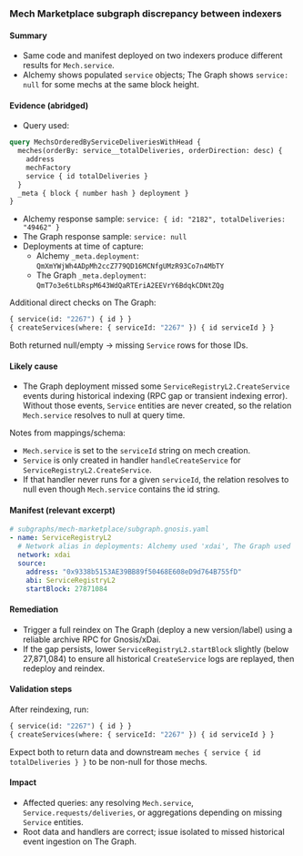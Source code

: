 ### Mech Marketplace subgraph discrepancy between indexers

#### Summary
- Same code and manifest deployed on two indexers produce different results for `Mech.service`.
- Alchemy shows populated `service` objects; The Graph shows `service: null` for some mechs at the same block height.

#### Evidence (abridged)
- Query used:
```graphql
query MechsOrderedByServiceDeliveriesWithHead {
  meches(orderBy: service__totalDeliveries, orderDirection: desc) {
    address
    mechFactory
    service { id totalDeliveries }
  }
  _meta { block { number hash } deployment }
}
```
- Alchemy response sample: `service: { id: "2182", totalDeliveries: "49462" }`
- The Graph response sample: `service: null`
- Deployments at time of capture:
  - Alchemy `_meta.deployment`: `QmXmYWjWh4ADpMh2ccZ779QD16MCNfgUMzR93Co7n4MbTY`
  - The Graph `_meta.deployment`: `QmT7o3e6tLbRspM643WdQaRTEriA2EEVrY6BdqkCDNtZQg`

Additional direct checks on The Graph:
```graphql
{ service(id: "2267") { id } }
{ createServices(where: { serviceId: "2267" }) { id serviceId } }
```
Both returned null/empty → missing `Service` rows for those IDs.

#### Likely cause
- The Graph deployment missed some `ServiceRegistryL2.CreateService` events during historical indexing (RPC gap or transient indexing error). Without those events, `Service` entities are never created, so the relation `Mech.service` resolves to null at query time.

Notes from mappings/schema:
- `Mech.service` is set to the `serviceId` string on mech creation.
- `Service` is only created in handler `handleCreateService` for `ServiceRegistryL2.CreateService`.
- If that handler never runs for a given `serviceId`, the relation resolves to null even though `Mech.service` contains the id string.

#### Manifest (relevant excerpt)
```yaml
# subgraphs/mech-marketplace/subgraph.gnosis.yaml
- name: ServiceRegistryL2
  # Network alias in deployments: Alchemy used 'xdai', The Graph used 'gnosis'
  network: xdai
  source:
    address: "0x9338b5153AE39BB89f50468E608eD9d764B755fD"
    abi: ServiceRegistryL2
    startBlock: 27871084
```

#### Remediation
- Trigger a full reindex on The Graph (deploy a new version/label) using a reliable archive RPC for Gnosis/xDai.
- If the gap persists, lower `ServiceRegistryL2.startBlock` slightly (below 27,871,084) to ensure all historical `CreateService` logs are replayed, then redeploy and reindex.


#### Validation steps
After reindexing, run:
```graphql
{ service(id: "2267") { id } }
{ createServices(where: { serviceId: "2267" }) { id serviceId } }
```
Expect both to return data and downstream `meches { service { id totalDeliveries } }` to be non-null for those mechs.

#### Impact
- Affected queries: any resolving `Mech.service`, `Service.requests/deliveries`, or aggregations depending on missing `Service` entities.
- Root data and handlers are correct; issue isolated to missed historical event ingestion on The Graph.


